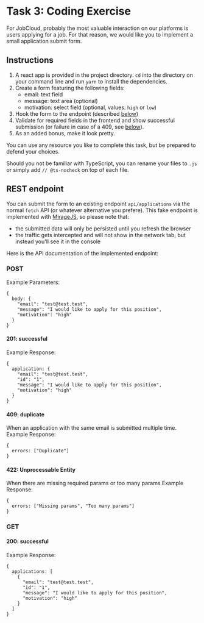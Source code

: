 # Task 3: Coding Exercise
For JobCloud, probably the most valuable interaction on our platforms is users applying for a job. For that reason, we would like you to implement a small application submit form.

## Instructions
1. A react app is provided in the project directory. `cd` into the directory on your command line and run `yarn` to install the dependencies.
2. Create a form featuring the following fields:
      - email: text field
      - message: text area (optional)
      - motivation: select field (optional, values: `high` or `low`)
3. Hook the form to the endpoint (described [below](#REST-endpoint))
4. Validate for required fields in the frontend and show successful submission (or failure in case of a 409, see [below](#409-duplicate)).
5. As an added bonus, make it look pretty.

You can use any resource you like to complete this task, but be prepared to defend your choices.

Should you not be familiar with TypeScript, you can rename your files to `.js` or simply add `// @ts-nocheck` on top of each file.

## REST endpoint
You can submit the form to an existing endpoint `api/applications` via the normal `fetch` API (or whatever alternative you prefere). This fake endpoint is implemented with [MirageJS](https://miragejs.com/), so please note that:
- the submitted data will only be persisted until you refresh the browser
- the traffic gets intercepted and will not show in the network tab, but instead you'll see it in the console

Here is the API documentation of the implemented endpoint:
### POST
Example Parameters:
````
{
  body: {
    "email": "test@test.test",
    "message": "I would like to apply for this position",
    "motivation": "high"
  }
}
````
#### 201: successful
Example Response:
````
{
  application: {
    "email": "test@test.test",
    "id": "1",
    "message": "I would like to apply for this position",
    "motivation": "high"
  }
}
````
#### 409: duplicate
When an application with the same email is submitted multiple time.
Example Response:
````
{
  errors: ["Duplicate"]
}
````
#### 422: Unprocessable Entity
When there are missing required params or too many params
Example Response:
````
{
  errors: ["Missing params", "Too many params"]
}
````
### GET
#### 200: successful
Example Response:
````
{
  applications: [
    {
      "email": "test@test.test",
      "id": "1",
      "message": "I would like to apply for this position",
      "motivation": "high"
    }
  ]
}
````
